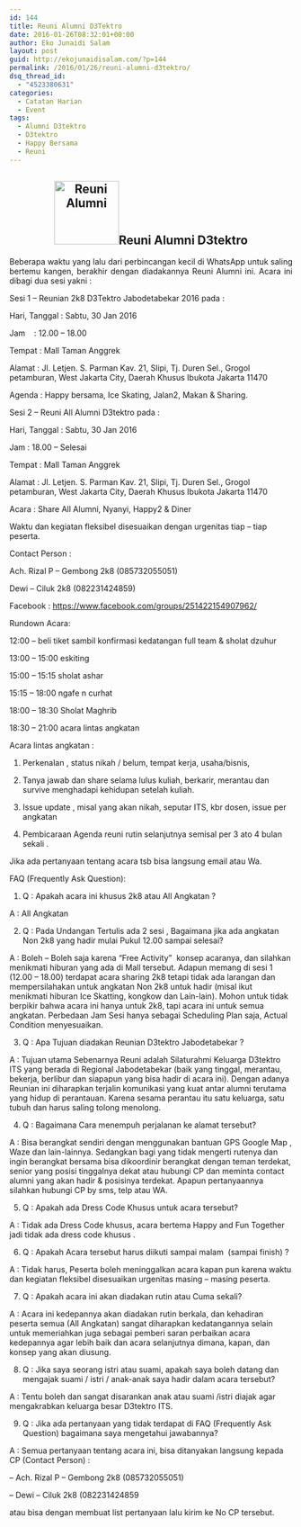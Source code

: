 ```yaml
---
id: 144
title: Reuni Alumni D3Tektro
date: 2016-01-26T08:32:01+00:00
author: Eko Junaidi Salam
layout: post
guid: http://ekojunaidisalam.com/?p=144
permalink: /2016/01/26/reuni-alumni-d3tektro/
dsq_thread_id:
  - "4523380631"
categories:
  - Catatan Harian
  - Event
tags:
  - Alumni D3tektro
  - D3tektro
  - Happy Bersama
  - Reuni
---
```

<h2 style="text-align: center;">
  <a href="https://ekojunaidisalam.com/wp-content/uploads/2016/01/D3tektro.jpg" rel="attachment wp-att-145"><img class="aligncenter wp-image-145 size-full" src="https://ekojunaidisalam.com/wp-content/uploads/2016/01/D3tektro.jpg" alt="Reuni Alumni" width="115" height="113" /></a>Reuni Alumni D3tektro
</h2>

<p style="text-align: justify;">
  Beberapa waktu yang lalu dari perbincangan kecil di WhatsApp untuk saling bertemu kangen, berakhir dengan diadakannya Reuni Alumni ini. Acara ini dibagi dua sesi yakni :
</p>

Sesi 1 &#8211; Reunian 2k8 D3Tektro Jabodetabekar 2016 pada :

Hari, Tanggal : Sabtu, 30 Jan 2016
  
Jam    : 12.00 &#8211; 18.00
  
Tempat : Mall Taman Anggrek
  
Alamat : Jl. Letjen. S. Parman Kav. 21, Slipi, Tj. Duren Sel., Grogol petamburan, West Jakarta City, Daerah Khusus Ibukota Jakarta 11470
  
Agenda : Happy bersama, Ice Skating, Jalan2, Makan & Sharing.

Sesi 2 &#8211; Reuni All Alumni D3tektro pada :
  
Hari, Tanggal : Sabtu, 30 Jan 2016
  
Jam : 18.00 &#8211; Selesai
  
Tempat : Mall Taman Anggrek
  
Alamat : Jl. Letjen. S. Parman Kav. 21, Slipi, Tj. Duren Sel., Grogol petamburan, West Jakarta City, Daerah Khusus Ibukota Jakarta 11470
  
Acara : Share All Alumni, Nyanyi, Happy2 & Diner

Waktu dan kegiatan fleksibel disesuaikan dengan urgenitas tiap &#8211; tiap peserta.
  


Contact Person :
  
Ach. Rizal P &#8211; Gembong 2k8 (085732055051)
  
Dewi &#8211; Ciluk 2k8 (082231424859)
  
Facebook : <a href="https://www.facebook.com/groups/251422154907962/" target="_blank">https://www.facebook.com/groups/251422154907962/</a>

<a name='more'></a>Rundown Acara:


  
12:00 &#8211; beli tiket sambil konfirmasi kedatangan full team & sholat dzuhur
  
13:00 &#8211; 15:00 eskiting
  
15:00 &#8211; 15:15 sholat ashar
  
15:15 &#8211; 18:00 ngafe n curhat
  
18:00 &#8211; 18:30 Sholat Maghrib
  
18:30 &#8211; 21:00 acara lintas angkatan

Acara lintas angkatan :
  
1. Perkenalan , status nikah / belum, tempat kerja, usaha/bisnis,
  
2. Tanya jawab dan share selama lulus kuliah, berkarir, merantau dan survive menghadapi kehidupan setelah kuliah.
  
3. Issue update , misal yang akan nikah, seputar ITS, kbr dosen, issue per angkatan
  
4. Pembicaraan Agenda reuni rutin selanjutnya semisal per 3 ato 4 bulan sekali .

Jika ada pertanyaan tentang acara tsb bisa langsung email atau Wa.

FAQ (Frequently Ask Question):
  
1. Q : Apakah acara ini khusus 2k8 atau All Angkatan ?
  
A : All Angkatan

2. Q : Pada Undangan Tertulis ada 2 sesi , Bagaimana jika ada angkatan Non 2k8 yang hadir mulai Pukul 12.00 sampai selesai?
  
A : Boleh &#8211; Boleh saja karena &#8220;Free Activity&#8221;  konsep acaranya, dan silahkan menikmati hiburan yang ada di Mall tersebut. Adapun memang di sesi 1 (12.00 – 18.00) terdapat acara sharing 2k8 tetapi tidak ada larangan dan mempersilahakan untuk angkatan Non 2k8 untuk hadir (misal ikut menikmati hiburan Ice Skatting, kongkow dan Lain-lain). Mohon untuk tidak berpikir bahwa acara ini hanya untuk 2k8, tapi acara ini untuk semua angkatan. Perbedaan Jam Sesi hanya sebagai Scheduling Plan saja, Actual Condition menyesuaikan.

3. Q : Apa Tujuan diadakan Reunian D3tektro Jabodetabekar ?
  
A : Tujuan utama Sebenarnya Reuni adalah Silaturahmi Keluarga D3tektro ITS yang berada di Regional Jabodetabekar (baik yang tinggal, merantau, bekerja, berlibur dan siapapun yang bisa hadir di acara ini). Dengan adanya Reunian ini diharapkan terjalin komunikasi yang kuat antar alumni terutama yang hidup di perantauan. Karena sesama perantau itu satu keluarga, satu tubuh dan harus saling tolong menolong.

4. Q : Bagaimana Cara menempuh perjalanan ke alamat tersebut?
  
A : Bisa berangkat sendiri dengan menggunakan bantuan GPS Google Map , Waze dan lain-lainnya. Sedangkan bagi yang tidak mengerti rutenya dan ingin berangkat bersama bisa dikoordinir berangkat dengan teman terdekat, senior yang posisi tinggalnya dekat atau hubungi CP dan meminta contact alumni yang akan hadir & posisinya terdekat. Apapun pertanyaannya silahkan hubungi CP by sms, telp atau WA.

5. Q : Apakah ada Dress Code Khusus untuk acara tersebut?
  
A : Tidak ada Dress Code khusus, acara bertema Happy and Fun Together jadi tidak ada dress code khusus .

6. Q : Apakah Acara tersebut harus diikuti sampai malam  (sampai finish) ?
  
A : Tidak harus, Peserta boleh meninggalkan acara kapan pun karena waktu dan kegiatan fleksibel disesuaikan urgenitas masing – masing peserta.

7. Q : Apakah acara ini akan diadakan rutin atau Cuma sekali?
  
A : Acara ini kedepannya akan diadakan rutin berkala, dan kehadiran peserta semua (All Angkatan) sangat diharapkan kedatangannya selain untuk memeriahkan juga sebagai pemberi saran perbaikan acara kedepannya agar lebih baik dan acara selanjutnya dimana, kapan, dan konsep yang akan diusung.

8. Q : Jika saya seorang istri atau suami, apakah saya boleh datang dan mengajak suami / istri / anak-anak saya hadir dalam acara tersebut?
  
A : Tentu boleh dan sangat disarankan anak atau suami /istri diajak agar mengakrabkan keluarga besar D3tektro ITS.

9. Q : Jika ada pertanyaan yang tidak terdapat di FAQ (Frequently Ask Question) bagaimana saya mengetahui jawabannya?
  
A : Semua pertanyaan tentang acara ini, bisa ditanyakan langsung kepada CP (Contact Person) :

&#8211; Ach. Rizal P &#8211; Gembong 2k8 (085732055051)
  
&#8211; Dewi &#8211; Ciluk 2k8 (082231424859

atau bisa dengan membuat list pertanyaan lalu kirim ke No CP tersebut.
